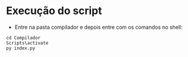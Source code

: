 # Execução do script
* Entre na pasta compilador e depois entre com os comandos no shell:

``` shell
cd Compilador
Scripts\activate
py index.py
```
